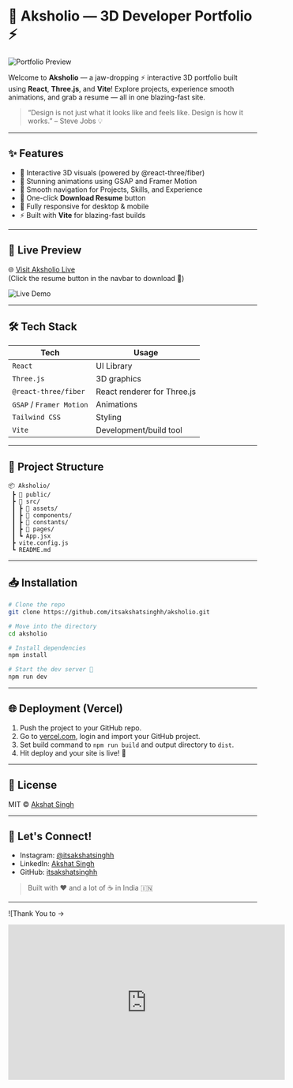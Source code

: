# 🚀 Aksholio — 3D Developer Portfolio ⚡

![Portfolio Preview](https://media.giphy.com/media/f9k1tV7HyORcngKF8v/giphy.gif)

Welcome to **Aksholio** — a jaw-dropping ⚡ interactive 3D portfolio built using **React**, **Three.js**, and **Vite**! Explore projects, experience smooth animations, and grab a resume — all in one blazing-fast site.

> “Design is not just what it looks like and feels like. Design is how it works.” – Steve Jobs 💡

---

## ✨ Features

- 🔮 Interactive 3D visuals (powered by @react-three/fiber)
- 🎨 Stunning animations using GSAP and Framer Motion
- 💼 Smooth navigation for Projects, Skills, and Experience
- 📄 One-click **Download Resume** button
- 🌙 Fully responsive for desktop & mobile
- ⚡ Built with **Vite** for blazing-fast builds

---

## 📸 Live Preview

🌐 [Visit Aksholio Live](https://aksholio.vercel.app)  
(Click the resume button in the navbar to download 📄)

![Live Demo](https://media.giphy.com/media/QBd2kLB5qDmysEXre9/giphy.gif)

---

## 🛠️ Tech Stack

| Tech                  | Usage                          |
|-----------------------|--------------------------------|
| `React`               | UI Library                     |
| `Three.js`            | 3D graphics                    |
| `@react-three/fiber`  | React renderer for Three.js    |
| `GSAP` / `Framer Motion` | Animations                |
| `Tailwind CSS`        | Styling                        |
| `Vite`                | Development/build tool         |

---

## 🚧 Project Structure

```
📦 Aksholio/
 ┣ 📂 public/
 ┣ 📂 src/
 ┃ ┣ 📂 assets/
 ┃ ┣ 📂 components/
 ┃ ┣ 📂 constants/
 ┃ ┣ 📂 pages/
 ┃ ┗ App.jsx
 ┣ vite.config.js
 ┗ README.md
```

---

## 📥 Installation

```bash
# Clone the repo
git clone https://github.com/itsakshatsinghh/aksholio.git

# Move into the directory
cd aksholio

# Install dependencies
npm install

# Start the dev server 🚀
npm run dev
```

---

## 🌐 Deployment (Vercel)

1. Push the project to your GitHub repo.
2. Go to [vercel.com](https://vercel.com/), login and import your GitHub project.
3. Set build command to `npm run build` and output directory to `dist`.
4. Hit deploy and your site is live! 🎉

---

## 📄 License

MIT © [Akshat Singh](https://github.com/itsakshatsinghh)

---

## 🤝 Let's Connect!

- Instagram: [@itsakshatsinghh](https://instagram.com/itsakshatsinghh)
- LinkedIn: [Akshat Singh](https://linkedin.com/in/itsakshatsinghh)
- GitHub: [itsakshatsinghh](https://github.com/itsakshatsinghh)

> Built with ❤️ and a lot of ☕ in India 🇮🇳

---

![Thank You to -> 
<iframe width="560" height="315" src="https://www.youtube.com/embed/E-fdPfRxkzQ?si=DAejdhwlAOaWs_q-" title="YouTube video player" frameborder="0" allow="accelerometer; autoplay; clipboard-write; encrypted-media; gyroscope; picture-in-picture; web-share" referrerpolicy="strict-origin-when-cross-origin" allowfullscreen></iframe>
